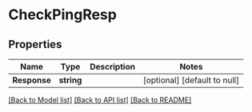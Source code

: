 # CheckPingResp

## Properties
Name | Type | Description | Notes
------------ | ------------- | ------------- | -------------
**Response** | **string** |  | [optional] [default to null]

[[Back to Model list]](../README.md#documentation-for-models) [[Back to API list]](../README.md#documentation-for-api-endpoints) [[Back to README]](../README.md)


